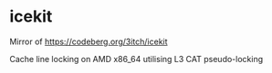 # icekit
Mirror of https://codeberg.org/3itch/icekit

Cache line locking on AMD x86_64 utilising L3 CAT pseudo-locking
